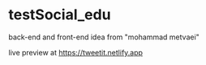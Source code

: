 # testSocial_edu
back-end and front-end idea from "mohammad metvaei"

live preview at https://tweetit.netlify.app

